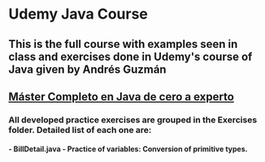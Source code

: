 # Udemy Java Course

## This is the full course with examples seen in class and exercises done in Udemy's course of Java given by Andrés Guzmán

## [Máster Completo en Java de cero a experto](https://www.udemy.com/course/master-completo-java-de-cero-a-experto/?couponCode=ST10MT8624)

### All developed practice exercises are grouped in the Exercises folder. Detailed list of each one are:
#### - BillDetail.java - Practice of variables: Conversion of primitive types.
